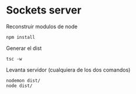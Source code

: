 # Sockets server

Reconstruir modulos de node
```
npm install
```
Generar el dist
```
tsc -w
```

Levanta servidor (cualquiera de los dos comandos)
```
nodemon dist/
node dist/
```